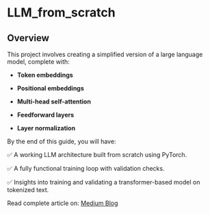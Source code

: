 # LLM_from_scratch

## Overview

This project involves creating a simplified version of a large language model, complete with:

- **Token embeddings**

- **Positional embeddings**

- **Multi-head self-attention**

- **Feedforward layers**

- **Layer normalization**

By the end of this guide, you will have:

✅ A working LLM architecture built from scratch using PyTorch.

✅ A fully functional training loop with validation checks.

✅ Insights into training and validating a transformer-based model on tokenized text.

Read complete article on:
[Medium Blog](https://medium.com/@safniusman/build-your-own-gpt-like-model-a-beginners-guide-to-training-transformers-from-scratch-413cb2f17831)
